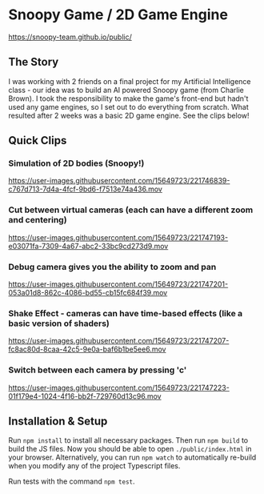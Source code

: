 # Snoopy Game / 2D Game Engine
https://snoopy-team.github.io/public/

## The Story
I was working with 2 friends on a final project for my Artificial Intelligence class - our idea was to build an AI powered Snoopy game (from Charlie Brown). I took the responsibility to make the game's front-end but hadn't used any game engines, so I set out to do everything from scratch. What resulted after 2 weeks was a basic 2D game engine. See the clips below!

## Quick Clips
### Simulation of 2D bodies (Snoopy!)
https://user-images.githubusercontent.com/15649723/221746839-c767d713-7d4a-4fcf-9bd6-f7513e74a436.mov
### Cut between virtual cameras (each can have a different zoom and centering)
https://user-images.githubusercontent.com/15649723/221747193-e03071fa-7309-4a67-abc2-33bc9cd273d9.mov
### Debug camera gives you the ability to zoom and pan
https://user-images.githubusercontent.com/15649723/221747201-053a01d8-862c-4086-bd55-cb15fc684f39.mov
### Shake Effect - cameras can have time-based effects (like a basic version of shaders)
https://user-images.githubusercontent.com/15649723/221747207-fc8ac80d-8caa-42c5-9e0a-baf6b1be5ee6.mov
### Switch between each camera by pressing 'c'
https://user-images.githubusercontent.com/15649723/221747223-01f179e4-1024-4f16-bb2f-729760d13c96.mov

## Installation & Setup
Run `npm install` to install all necessary packages. Then run `npm build` to build the JS files. Now
you should be able to open `./public/index.html` in your browser. Alternatively, you can run `npm
watch` to automatically re-build when you modify any of the project Typescript files. 

Run tests with the command `npm test`.
